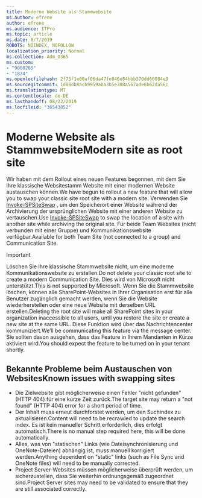 ```yaml
---
title: Moderne Website als Stammwebsite
ms.author: efrene
author: efrene
ms.audience: ITPro
ms.topic: article
ms.date: 8/7/2019
ROBOTS: NOINDEX, NOFOLLOW
localization_priority: Normal
ms.collection: Adm_O365
ms.custom:
- "9000265"
- "1874"
ms.openlocfilehash: 2f75f1e60af06da47fe846e84bbb370dd60084e9
ms.sourcegitcommit: 1d98db8acb9959aba3b5e308a567ade6b62da56c
ms.translationtype: MT
ms.contentlocale: de-DE
ms.lasthandoff: 08/22/2019
ms.locfileid: "36543852"
---
```

# <a name="modern-site-as-root-site"></a><span data-ttu-id="e92d9-102">Moderne Website als Stammwebsite</span><span class="sxs-lookup"><span data-stu-id="e92d9-102">Modern site as root site</span></span>

<span data-ttu-id="e92d9-103">Wir haben mit dem Rollout eines neuen Features begonnen, mit dem Sie Ihre klassische Websitestamm Website mit einer modernen Website austauschen können.</span><span class="sxs-lookup"><span data-stu-id="e92d9-103">We have begun to rollout a new feature that will allow you to swap your classic site root site with a modern site.</span></span> <span data-ttu-id="e92d9-104">Verwenden Sie [Invoke-SPSiteSwap](https://docs.microsoft.com/powershell/module/sharepoint-online/invoke-spositeswap?view=sharepoint-ps) , um den Speicherort einer Website während der Archivierung der ursprünglichen Website mit einer anderen Website zu vertauschen.</span><span class="sxs-lookup"><span data-stu-id="e92d9-104">Use [Invoke-SPSiteSwap](https://docs.microsoft.com/powershell/module/sharepoint-online/invoke-spositeswap?view=sharepoint-ps) to swap the location of a site with another site while archiving the original site.</span></span> <span data-ttu-id="e92d9-105">Für beide Team Websites (nicht verbunden mit einer Gruppe) und Kommunikationswebsite verfügbar.</span><span class="sxs-lookup"><span data-stu-id="e92d9-105">Available for both Team Site (not connected to a group) and Communication Site.</span></span> 

>[!Important]
> <span data-ttu-id="e92d9-106">Löschen Sie Ihre klassische Stammwebsite nicht, um eine moderne Kommunikationswebsite zu erstellen.</span><span class="sxs-lookup"><span data-stu-id="e92d9-106">Do not delete your classic root site to create a modern Communication Site.</span></span> <span data-ttu-id="e92d9-107">Dies wird von Microsoft nicht unterstützt.</span><span class="sxs-lookup"><span data-stu-id="e92d9-107">This is not supported by Microsoft.</span></span> <span data-ttu-id="e92d9-108">Wenn Sie die Stammwebsite löschen, können alle SharePoint-Websites in Ihrer Organisation erst für alle Benutzer zugänglich gemacht werden, wenn Sie die Website wiederherstellen oder eine neue Website mit derselben URL erstellen.</span><span class="sxs-lookup"><span data-stu-id="e92d9-108">Deleting the root site will make all SharePoint sites in your organization inaccessible to all users, until you restore the site or create a new site at the same URL.</span></span> <span data-ttu-id="e92d9-109">Diese Funktion wird über das Nachrichtencenter kommuniziert.</span><span class="sxs-lookup"><span data-stu-id="e92d9-109">We’ll be communicating this feature via the message center.</span></span> <span data-ttu-id="e92d9-110">Sie sollten davon ausgehen, dass das Feature in Ihrem Mandanten in Kürze aktiviert wird.</span><span class="sxs-lookup"><span data-stu-id="e92d9-110">You should expect the feature to be turned on in your tenant shortly.</span></span>

## <a name="known-issues-with-swapping-sites"></a><span data-ttu-id="e92d9-111">Bekannte Probleme beim Austauschen von Websites</span><span class="sxs-lookup"><span data-stu-id="e92d9-111">Known issues with swapping sites</span></span>
- <span data-ttu-id="e92d9-112">Die Zielwebsite gibt möglicherweise einen Fehler "nicht gefunden" (HTTP 404) für eine kurze Zeit zurück.</span><span class="sxs-lookup"><span data-stu-id="e92d9-112">The target site may return a "not found" (HTTP 404) error for a short period of time.</span></span>
- <span data-ttu-id="e92d9-113">Der Inhalt muss erneut durchforstet werden, um den Suchindex zu aktualisieren.</span><span class="sxs-lookup"><span data-stu-id="e92d9-113">Content will need to be recrawled to update the search index.</span></span> <span data-ttu-id="e92d9-114">Es ist kein manueller Schritt erforderlich, dies erfolgt automatisch.</span><span class="sxs-lookup"><span data-stu-id="e92d9-114">There is no manual step required here, this will be done automatically.</span></span>
- <span data-ttu-id="e92d9-115">Alles, was von "statischen" Links (wie Dateisynchronisierung und OneNote-Dateien) abhängig ist, muss manuell korrigiert werden.</span><span class="sxs-lookup"><span data-stu-id="e92d9-115">Anything dependent on "static" links (such as File Sync and OneNote files) will need to be manually corrected.</span></span>
- <span data-ttu-id="e92d9-116">Project Server-Websites müssen möglicherweise überprüft werden, um sicherzustellen, dass Sie weiterhin ordnungsgemäß zugeordnet sind.</span><span class="sxs-lookup"><span data-stu-id="e92d9-116">Project Server sites may need to be validated to ensure that they are still associated correctly.</span></span> 

